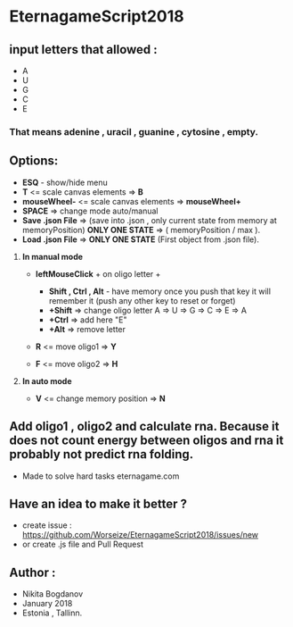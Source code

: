 # EternagameScript2018

## input letters that allowed : 
- A
- U
- G
- C
- E

### That means adenine , uracil , guanine , cytosine , empty.

## Options:

- __ESQ__ - show/hide menu
- __T__ <= scale canvas elements => __B__
- __mouseWheel-__  <= scale canvas elements => __mouseWheel+__
- __SPACE__ => change mode auto/manual 
- __Save .json File__ => (save into .json , only current state from memory at memoryPosition) __ONLY ONE STATE__ => ( memoryPosition / max ).  
- __Load .json File__ => __ONLY ONE STATE__ (First object from .json file).
 
1. __In manual mode__
     - __leftMouseClick__ + on oligo letter +
         - __Shift , Ctrl , Alt__ - have memory once you push that key it will remember it (push any other key to reset or forget) 
         - __+Shift__ => change oligo letter A => U => G => C => E => A
         - __+Ctrl__ => add here "E" 
         - __+Alt__ => remove letter

     - __R__ <= move oligo1 => __Y__
     - __F__ <= move oligo2 => __H__

2. __In auto mode__

     - __V__ <= change memory position => __N__

## Add oligo1 , oligo2 and calculate rna. Because it does not count energy between oligos and rna it probably not predict rna folding.
   - Made to solve hard tasks eternagame.com

## Have an idea to make it better ? 
   - create issue : https://github.com/Worseize/EternagameScript2018/issues/new 
   - or create .js file and Pull Request

## Author : 
- Nikita Bogdanov
- January 2018 
- Estonia , Tallinn.